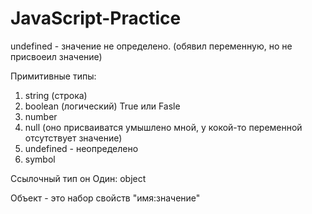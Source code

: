 # JavaScript-Practice
undefined - значение не определено. (обявил переменную, но не присвоеил значение)

Примитивные типы:
1. string (строка)
2. boolean (логический) True или Fasle
3. number
4. null (оно присваиватся умышлено мной, у кокой-то переменной отсутствует значение)
5. undefined -  неопределено 
6. symbol

Ссылочный тип он Один: object 


Объект - это набор свойств "имя:значение"